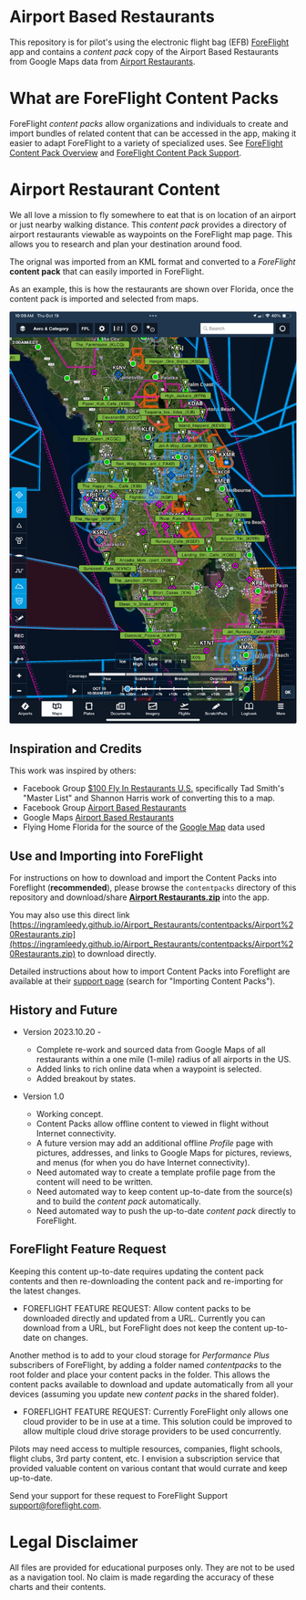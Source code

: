 # Airport Based Restaurants

This repository is for pilot's using the electronic flight bag (EFB) [ForeFlight](https://www.foreflight.com/) app and contains a *content pack* copy of the Airport Based Restaurants from 
Google Maps data from [Airport Restaurants](https://www.google.com/maps/d/embed?mid=1ESeubCk9sDWafBt8iQ4dzXu97tftJBQ&hl=en&ehbc=2E312F&fbclid=IwAR0pxghD-9-qjVp166ebeCYMnEOpqAXOfqoKARUX1Tr5rWK2F8bplGpDelg&ll=48.50138401582604%2C-109.82212150000001&z=4).

# What are ForeFlight Content Packs
ForeFlight *content packs* allow organizations and individuals to create and import bundles of related content that can be accessed in the app, making it easier to adapt ForeFlight to a variety of specialized uses.
See [ForeFlight Content Pack Overview](https://www.foreflight.com/products/foreflight-mobile/user-content/content-packs) and [ForeFlight Content Pack Support](https://foreflight.com/support/content-packs/).

# Airport Restaurant Content

We all love a mission to fly somewhere to eat that is on location of an airport or just nearby
walking distance.  This *content pack* provides a directory of airport restaurants viewable as waypoints on the ForeFlight map page.  This allows you to research and plan your destination around food.

The orignal was imported from an KML format and converted to
 a *ForeFlight* **content pack** that can easily imported in ForeFlight.

As an example, this is how the restaurants are shown over Florida, once
the content pack is imported and selected from maps. 


<p align="center">
  <img width="600" src="docs/img/florida.jpg" />
</p>

## Inspiration and Credits

This work was inspired by others:

* Facebook Group [$100 Fly In Restaurants U.S.](https://www.facebook.com/groups/835536180175591) specifically Tad Smith's "Master List" and Shannon Harris work of converting this to a map.
* Facebook Group [Airport Based Restaurants](https://www.facebook.com/groups/724017862273138)
* Google Maps [Airport Based Restaurants](https://www.google.com/maps/d/embed?mid=1ESeubCk9sDWafBt8iQ4dzXu97tftJBQ&hl=en&ehbc=2E312F&fbclid=IwAR0pxghD-9-qjVp166ebeCYMnEOpqAXOfqoKARUX1Tr5rWK2F8bplGpDelg&ll=48.50138401582604%2C-109.82212150000001&z=4)
* Flying Home Florida for the source of the [Google Map](https://www.google.com/maps/d/embed?mid=1ESeubCk9sDWafBt8iQ4dzXu97tftJBQ&hl=en&ehbc=2E312F&fbclid=IwAR0pxghD-9-qjVp166ebeCYMnEOpqAXOfqoKARUX1Tr5rWK2F8bplGpDelg&ll=48.50138401582604%2C-109.82212150000001&z=4) data used

## Use and Importing into ForeFlight 

For instructions on how to download and import the Content Packs into
Foreflight (**recommended**), please browse the `contentpacks`
directory of this repository and download/share **[Airport Restaurants.zip](https://ingramleedy.github.io/Airport_Restaurants/contentpacks/Airport%20Restaurants.zip)** into the
app.   

You may also use this direct link [https://ingramleedy.github.io/Airport_Restaurants/contentpacks/Airport%20Restaurants.zip](https://ingramleedy.github.io/Airport_Restaurants/contentpacks/Airport%20Restaurants.zip) to download directly.

Detailed instructions about how to import Content Packs into
Foreflight are available at their [support
page](https://www.foreflight.com/support/content-packs/) (search for
"Importing Content Packs").


## History and Future 
* Version 2023.10.20 -
   * Complete re-work and sourced data from Google Maps of
all restaurants within a one mile (1-mile) radius of all airports in the US.
   * Added links to rich online data when a waypoint is selected.
   * Added breakout by states.

* Version 1.0
   * Working concept.
   * Content Packs allow offline content to 
viewed in flight without Internet connectivity.  
   * A future version may add an additional offline *Profile* page with pictures, 
addresses, and links to Google Maps for pictures, reviews, and menus 
(for when you do have Internet connectivity).
   * Need automated way to create a
template profile page from the content will need to be written.
   * Need automated way to keep content up-to-date from the source(s) and to build the *content pack* automatically.
   * Need automated way to push the up-to-date *content pack* directly to ForeFlight. 

## ForeFlight Feature Request

Keeping this content up-to-date requires updating the content pack contents 
and then re-downloading the content pack and re-importing for the 
latest changes. 

* FOREFLIGHT FEATURE REQUEST: Allow content packs to be downloaded
directly and updated from a URL. Currently you can download from a URL, but 
ForeFlight does not keep the content up-to-date on changes.

Another method is to add to your cloud storage for *Performance Plus* 
subscribers of ForeFlight, by adding a folder named 
*contentpacks* to the root folder and place your content packs in
the folder. This allows the content packs available to download and update
automatically from all your devices (assuming you update new *content packs*
in the shared folder).

* FOREFLIGHT FEATURE REQUEST: Currently ForeFlight only allows one cloud provider to be in use at a time. This solution could be
improved to allow multiple cloud drive storage providers to be used concurrently.

Pilots may need access to multiple resources, companies, flight schools, 
flight clubs, 3rd party content, etc. I envision a subscription service that
provided valuable content on various contant that would currate and 
keep up-to-date.

Send your support for these request to ForeFlight Support [support@foreflight.com](mailto:support@foreflight.com).

 
# Legal Disclaimer

All files are provided for educational purposes only. They are not to
be used as a navigation tool. No claim is made regarding the accuracy
of these charts and their contents.

